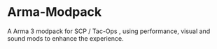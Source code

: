 # Arma-Modpack
A Arma 3 modpack for SCP / Tac-Ops , using performance, visual and sound mods to enhance the experience.
